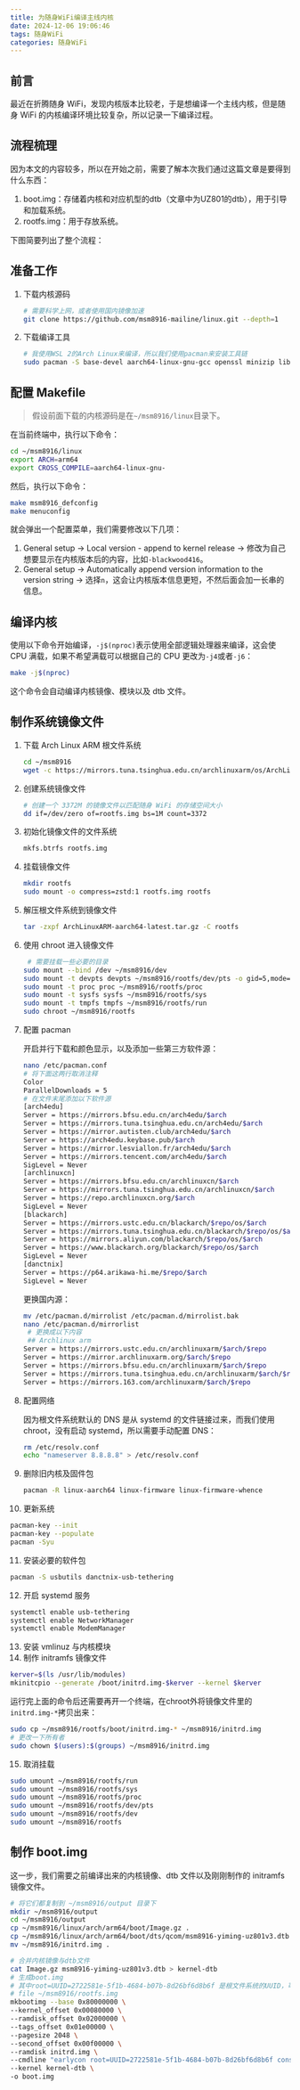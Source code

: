 ```yaml
---
title: 为随身WiFi编译主线内核
date: 2024-12-06 19:06:46
tags: 随身WiFi
categories: 随身WiFi
---
```


## 前言

最近在折腾随身 WiFi，发现内核版本比较老，于是想编译一个主线内核，但是随身 WiFi 的内核编译环境比较复杂，所以记录一下编译过程。

## 流程梳理

因为本文的内容较多，所以在开始之前，需要了解本次我们通过这篇文章是要得到什么东西：

1. boot.img：存储着内核和对应机型的dtb（文章中为UZ801的dtb），用于引导和加载系统。
2. rootfs.img：用于存放系统。

下图简要列出了整个流程：


## 准备工作

1. 下载内核源码

   ```bash
   # 需要科学上网，或者使用国内镜像加速
   git clone https://github.com/msm8916-mailine/linux.git --depth=1
   ```

2. 下载编译工具

   ```bash
   # 我使用WSL 2的Arch Linux来编译，所以我们使用pacman来安装工具链
   sudo pacman -S base-devel aarch64-linux-gnu-gcc openssl minizip libidn11 bc git qemu-user-static-binfmt android-tools wget btrfs-progs
   ```

## 配置 Makefile

> 假设前面下载的内核源码是在`~/msm8916/linux`目录下。

在当前终端中，执行以下命令：

```bash
cd ~/msm8916/linux
export ARCH=arm64
export CROSS_COMPILE=aarch64-linux-gnu-
```

然后，执行以下命令：

```bash
make msm8916_defconfig
make menuconfig
```

就会弹出一个配置菜单，我们需要修改以下几项：

1. General setup -> Local version - append to kernel release -> 修改为自己想要显示在内核版本后的内容，比如`-blackwood416`。
2. General setup -> Automatically append version information to the version string -> 选择`n`，这会让内核版本信息更短，不然后面会加一长串的信息。

## 编译内核

使用以下命令开始编译，`-j$(nproc)`表示使用全部逻辑处理器来编译，这会使 CPU 满载，如果不希望满载可以根据自己的 CPU 更改为`-j4`或者`-j6`：

```bash
make -j$(nproc)
```

这个命令会自动编译内核镜像、模块以及 dtb 文件。

## 制作系统镜像文件

1. 下载 Arch Linux ARM 根文件系统
   ```bash
   cd ~/msm8916
   wget -c https://mirrors.tuna.tsinghua.edu.cn/archlinuxarm/os/ArchLinuxARM-aarch64-latest.tar.gz
   ```
2. 创建系统镜像文件
   ```bash
   # 创建一个 3372M 的镜像文件以匹配随身 WiFi 的存储空间大小
   dd if=/dev/zero of=rootfs.img bs=1M count=3372
   ```
3. 初始化镜像文件的文件系统
   ```bash
   mkfs.btrfs rootfs.img
   ```
4. 挂载镜像文件
   ```bash
   mkdir rootfs
   sudo mount -o compress=zstd:1 rootfs.img rootfs
   ```
5. 解压根文件系统到镜像文件
   ```bash
   tar -zxpf ArchLinuxARM-aarch64-latest.tar.gz -C rootfs
   ```
6. 使用 chroot 进入镜像文件
   ```bash
    # 需要挂载一些必要的目录
   sudo mount --bind /dev ~/msm8916/dev
   sudo mount -t devpts devpts ~/msm8916/rootfs/dev/pts -o gid=5,mode=620
   sudo mount -t proc proc ~/msm8916/rootfs/proc
   sudo mount -t sysfs sysfs ~/msm8916/rootfs/sys
   sudo mount -t tmpfs tmpfs ~/msm8916/rootfs/run
   sudo chroot ~/msm8916/rootfs
   ```
7. 配置 pacman

   开启并行下载和颜色显示，以及添加一些第三方软件源：

   ```bash
   nano /etc/pacman.conf
   # 将下面这两行取消注释
   Color
   ParallelDownloads = 5
   # 在文件末尾添加以下软件源
   [arch4edu]
   Server = https://mirrors.bfsu.edu.cn/arch4edu/$arch
   Server = https://mirrors.tuna.tsinghua.edu.cn/arch4edu/$arch
   Server = https://mirror.autisten.club/arch4edu/$arch
   Server = https://arch4edu.keybase.pub/$arch
   Server = https://mirror.lesviallon.fr/arch4edu/$arch
   Server = https://mirrors.tencent.com/arch4edu/$arch
   SigLevel = Never
   [archlinuxcn]
   Server = https://mirrors.bfsu.edu.cn/archlinuxcn/$arch
   Server = https://mirrors.tuna.tsinghua.edu.cn/archlinuxcn/$arch
   Server = https://repo.archlinuxcn.org/$arch
   SigLevel = Never
   [blackarch]
   Server = https://mirrors.ustc.edu.cn/blackarch/$repo/os/$arch
   Server = https://mirrors.tuna.tsinghua.edu.cn/blackarch/$repo/os/$arch
   Server = https://mirrors.aliyun.com/blackarch/$repo/os/$arch
   Server = https://www.blackarch.org/blackarch/$repo/os/$arch
   SigLevel = Never
   [danctnix]
   Server = https://p64.arikawa-hi.me/$repo/$arch
   SigLevel = Never
   ```

   更换国内源：

   ```bash
   mv /etc/pacman.d/mirrolist /etc/pacman.d/mirrolist.bak
   nano /etc/pacman.d/mirrorlist
    # 更换成以下内容
    ## Archlinux arm
   Server = https://mirrors.ustc.edu.cn/archlinuxarm/$arch/$repo
   Server = https://mirror.archlinuxarm.org/$arch/$repo
   Server = https://mirrors.bfsu.edu.cn/archlinuxarm/$arch/$repo
   Server = https://mirrors.tuna.tsinghua.edu.cn/archlinuxarm/$arch/$repo
   Server = https://mirrors.163.com/archlinuxarm/$arch/$repo
   ```

8. 配置网络

   因为根文件系统默认的 DNS 是从 systemd 的文件链接过来，而我们使用 chroot，没有启动 systemd，所以需要手动配置 DNS：

   ```bash
   rm /etc/resolv.conf
   echo "nameserver 8.8.8.8" > /etc/resolv.conf
   ```

9. 删除旧内核及固件包

   ```bash
   pacman -R linux-aarch64 linux-firmware linux-firmware-whence
   ```

10. 更新系统

```bash
pacman-key --init
pacman-key --populate
pacman -Syu
```

11. 安装必要的软件包
```bash
pacman -S usbutils danctnix-usb-tethering 
```
12. 开启 systemd 服务
```bash
systemctl enable usb-tethering
systemctl enable NetworkManager
systemctl enable ModemManager
```
13. 安装 vmlinuz 与内核模块
14. 制作 initramfs 镜像文件

```bash
kerver=$(ls /usr/lib/modules)
mkinitcpio --generate /boot/initrd.img-$kerver --kernel $kerver
```
运行完上面的命令后还需要再开一个终端，在chroot外将镜像文件里的`initrd.img-*`拷贝出来：
```bash
sudo cp ~/msm8916/rootfs/boot/initrd.img-* ~/msm8916/initrd.img
# 更改一下所有者
sudo chown $(users):$(groups) ~/msm8916/initrd.img
```

15. 取消挂载

```bash
sudo umount ~/msm8916/rootfs/run
sudo umount ~/msm8916/rootfs/sys
sudo umount ~/msm8916/rootfs/proc
sudo umount ~/msm8916/rootfs/dev/pts
sudo umount ~/msm8916/rootfs/dev
sudo umount ~/msm8916/rootfs
```

## 制作 boot.img

这一步，我们需要之前编译出来的内核镜像、dtb 文件以及刚刚制作的 initramfs 镜像文件。

```bash
# 将它们都复制到 ~/msm8916/output 目录下
mkdir ~/msm8916/output
cd ~/msm8916/output
cp ~/msm8916/linux/arch/arm64/boot/Image.gz .
cp ~/msm8916/linux/arch/arm64/boot/dts/qcom/msm8916-yiming-uz801v3.dtb .
mv ~/msm8916/initrd.img .

# 合并内核镜像与dtb文件
cat Image.gz msm8916-yiming-uz801v3.dtb > kernel-dtb
# 生成boot.img
# 其中root=UUID=2722581e-5f1b-4684-b07b-8d26bf6d8b6f 是根文件系统的UUID，可以通过以下命令获取：
# file ~/msm8916/rootfs.img
mkbootimg --base 0x80000000 \
--kernel_offset 0x00080000 \
--ramdisk_offset 0x02000000 \
--tags_offset 0x01e00000 \
--pagesize 2048 \
--second_offset 0x00f00000 \
--ramdisk initrd.img \
--cmdline "earlycon root=UUID=2722581e-5f1b-4684-b07b-8d26bf6d8b6f console=ttyMSM0,115200 rw" \
--kernel kernel-dtb \
-o boot.img
```
